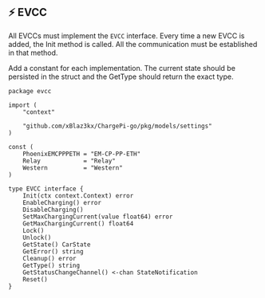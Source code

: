 ## ⚡ EVCC

All EVCCs must implement the `EVCC` interface. Every time a new EVCC is added, the Init method is called. All the
communication must be established in that method.

Add a constant for each implementation. The current state should be persisted in the struct and the GetType should
return the exact type.

```golang
package evcc

import (
	"context"

	"github.com/xBlaz3kx/ChargePi-go/pkg/models/settings"
)

const (
	PhoenixEMCPPPETH = "EM-CP-PP-ETH"
	Relay            = "Relay"
	Western          = "Western"
)

type EVCC interface {
	Init(ctx context.Context) error
	EnableCharging() error
	DisableCharging()
	SetMaxChargingCurrent(value float64) error
	GetMaxChargingCurrent() float64
	Lock()
	Unlock()
	GetState() CarState
	GetError() string
	Cleanup() error
	GetType() string
	GetStatusChangeChannel() <-chan StateNotification
	Reset()
}

```